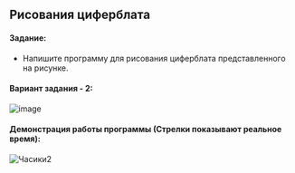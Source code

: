 ## Рисования циферблата

#### Задание:
- Напишите программу для рисования циферблата представленного на рисунке.

#### Вариант задания - 2:

![image](https://user-images.githubusercontent.com/90133237/226110066-fb3ebcd9-5ff1-4845-8911-41d5bf6dad1c.png)

#### Демонстрация работы программы (Стрелки показывают реальное время):

![Часики2](https://user-images.githubusercontent.com/90133237/226110089-cb4d5497-13aa-4c80-9f76-d402f9e9603b.gif)
